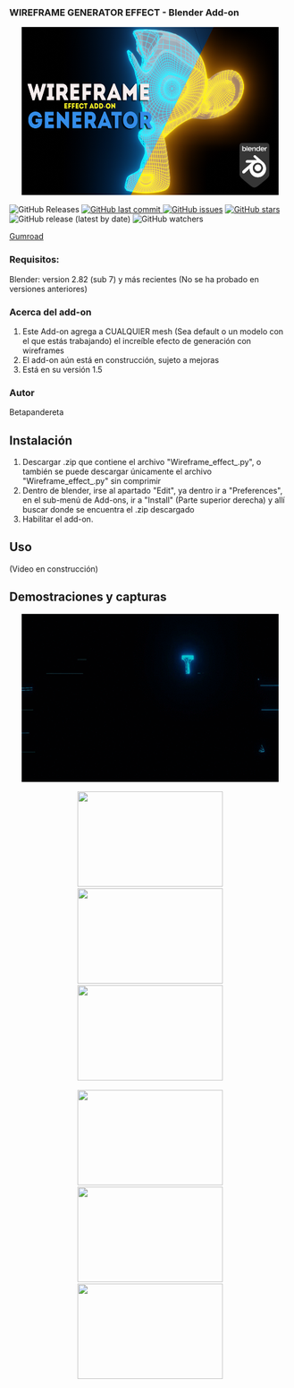 ### WIREFRAME GENERATOR EFFECT  - Blender Add-on 

<p align="center">
  <img width="460" height="300" src=Presentacion_.png>
</p>

<img alt="GitHub Releases" src="https://img.shields.io/github/downloads/BETAPANDERETA/Wireframe-generator-effect-Blender-Addon-/v1.5/total?style=for-the-badge">  <a href="https://github.com/BETAPANDERETA/Wireframe-generator-effect-Blender-Addon-/issues"> <img alt="GitHub last commit" src="https://img.shields.io/github/last-commit/BETAPANDERETA/Wireframe-generator-effect-Blender-Addon-?color=purple&style=for-the-badge"> <img alt="GitHub issues" src="https://img.shields.io/github/issues/BETAPANDERETA/Wireframe-generator-effect-Blender-Addon-?style=for-the-badge"></a>  <a href="https://github.com/BETAPANDERETA/Wireframe-generator-effect-Blender-Addon-/stargazers"><img alt="GitHub stars" src="https://img.shields.io/github/stars/BETAPANDERETA/Wireframe-generator-effect-Blender-Addon-?style=for-the-badge"></a> <img alt="GitHub release (latest by date)" src="https://img.shields.io/github/v/release/BETAPANDERETA/Wireframe-generator-effect-Blender-Addon-?style=for-the-badge"> <img alt="GitHub watchers" src="https://img.shields.io/github/watchers/BETAPANDERETA/Wireframe-generator-effect-Blender-Addon-?color=green&label=VIENDO&style=for-the-badge">

[Gumroad](https://gum.co/qdkwV)

### Requisitos:
  Blender:
      version 2.82 (sub 7) y más recientes (No se ha probado en versiones anteriores)
### Acerca del add-on
1. Este Add-on agrega a CUALQUIER mesh (Sea default o un modelo con el que estás trabajando) el increíble efecto de generación con wireframes
2. El add-on aún está en construcción, sujeto a mejoras
3. Está en su versión 1.5
### Autor
Betapandereta
## Instalación
1. Descargar .zip que contiene el archivo "Wireframe_effect_.py", o también se puede descargar únicamente el archivo  "Wireframe_effect_.py" sin comprimir
2. Dentro de blender, irse al apartado "Edit", ya dentro ir a "Preferences", en el sub-menú de Add-ons, ir a "Install" (Parte superior derecha) y allí buscar donde se encuentra el .zip descargado
3. Habilitar el add-on.
## Uso
(Video en construcción)
## Demostraciones y capturas

<p align="center">
  <img width="460" height="300" src=presentacion.gif>
</p>

<p align="center">
  <img width="260" height="170" src=demo_suzanne_1.gif>
  <img width="260" height="170" src=demo_suzanne_3.gif>
  <img width="260" height="170" src=demo_suzanne_2.gif>
</p> 
<p align="center">
  <img width="260" height="170" src=demo_skull_vp.gif>
  <img width="260" height="170" src=demo_skull_w.gif>
  <img width="260" height="170" src=demo_skull.gif>
</p> 




